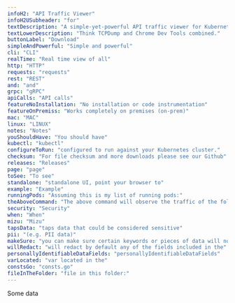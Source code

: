 ```yaml
---
infoH2: "API Traffic Viewer"
infoH2USubheader: "for"
textDescription: "A simple-yet-powerful API traffic viewer for Kubernetes enabling you to view all API communication between microservices to help your debug and troubleshoot regressions."
textLowerDescription: "Think TCPDump and Chrome Dev Tools combined."
buttonLabel: "Download"
simpleAndPowerful: "Simple and powerful"
cli: "CLI"
realTime: "Real time view of all"
http: "HTTP"
requests: "requests"
rest: "REST"
and: "and"
grpc: "gRPC"
apiCalls: "API calls"
featureNoInstallation: "No installation or code instrumentation"
featureOnPremiss: "Works completely on premises (on-prem)"
mac: "MAC"
linux: "LINUX"
notes: "Notes"
youShouldHave: "You should have"
kubectl: "kubectl"
configureToRun: "configured to run against your Kubernetes cluster."
checksum: "For file checksum and more downloads please see our Github"
releases: "Releases"
page: "page"
toSee: "To see"
standalone: "standalone UI, point your browser to"
example: "Example"
runningPods: "Assuming this is my list of running pods:"
theAboveCommand: "The above command will observe the traffic of the following pods as their names match the regular expression:"
security: "Security"
when: "When"
mizu: "Mizu"
tapsData: "taps data that could be considered sensitive"
pii: "(e.g. PII data)"
makeSure: "you can make sure certain keywords or pieces of data will not be shown or stored anywhere."
willRedact: "will redact by default any of the fields included in the"
personallyIdentifiableDataFields: "personallyIdentifiableDataFields"
varLocated: "var located in the"
constsGo: "consts.go"
fileInTheFolder: "file in this folder:"
---
```


Some data